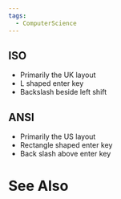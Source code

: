 ```yaml
---
tags:
  - ComputerScience
---
```

## ISO
- Primarily the UK layout
- L shaped enter key
- Backslash beside left shift

## ANSI
- Primarily the US layout
- Rectangle shaped enter key
- Back slash above enter key


# See Also